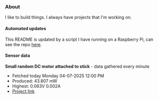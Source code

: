 ### About
I like to build things. I always have projects that I'm working on.

#### Automated updates
This README is updated by a script I have running on a Raspberry Pi, can see the repo [here](https://github.com/jdc-cunningham/raspi-git-repo-updater).

#### Sensor data


**Small random DC motor attached to stick** - data gathered every minute
- Fetched today Monday 04-07-2025 12:00 PM
- Produced: 43.807 mW
- Highest: 0.063V 0.002A
- [Project link](https://github.com/jdc-cunningham/turbine-raspi)